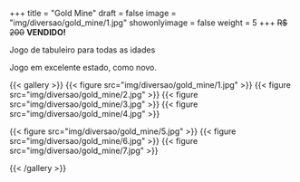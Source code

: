 +++
title = "Gold Mine"
draft = false
image = "img/diversao/gold_mine/1.jpg"
showonlyimage = false
weight = 5
+++
<span class="sold">~~R$ 200~~</span> **VENDIDO!**

Jogo de tabuleiro para todas as idades

<!--more-->

Jogo em excelente estado, como novo.

{{< gallery >}}
{{< figure src="img/diversao/gold_mine/1.jpg" >}}
{{< figure src="img/diversao/gold_mine/2.jpg" >}}
{{< figure src="img/diversao/gold_mine/3.jpg" >}}
{{< figure src="img/diversao/gold_mine/4.jpg" >}}

{{< figure src="img/diversao/gold_mine/5.jpg" >}}
{{< figure src="img/diversao/gold_mine/6.jpg" >}}
{{< figure src="img/diversao/gold_mine/7.jpg" >}}

{{< /gallery >}}